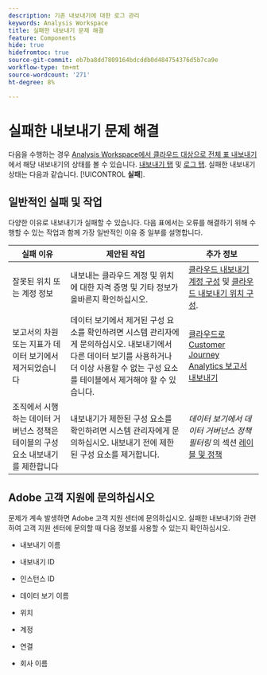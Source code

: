 ```yaml
---
description: 기존 내보내기에 대한 로그 관리
keywords: Analysis Workspace
title: 실패한 내보내기 문제 해결
feature: Components
hide: true
hidefromtoc: true
source-git-commit: eb7ba8dd7809164bdcddb0d484754376d5b7ca9e
workflow-type: tm+mt
source-wordcount: '271'
ht-degree: 8%

---
```


# 실패한 내보내기 문제 해결

다음을 수행하는 경우 [Analysis Workspace에서 클라우드 대상으로 전체 표 내보내기](/help/analysis-workspace/export/export-cloud.md)에서 해당 내보내기의 상태를 볼 수 있습니다. [내보내기 탭](/help/components/exports/manage-exports.md) 및 [로그 탭](/help/components/exports/manage-export-logs.md). 실패한 내보내기 상태는 다음과 같습니다. [!UICONTROL **실패**].

## 일반적인 실패 및 작업

다양한 이유로 내보내기가 실패할 수 있습니다. 다음 표에서는 오류를 해결하기 위해 수행할 수 있는 작업과 함께 가장 일반적인 이유 중 일부를 설명합니다.

| 실패 이유 | 제안된 작업 | 추가 정보 |
|---------|----------|---------|
| 잘못된 위치 또는 계정 정보 | 내보내는 클라우드 계정 및 위치에 대한 자격 증명 및 기타 정보가 올바른지 확인하십시오. | [클라우드 내보내기 계정 구성](/help/components/exports/cloud-export-accounts.md) 및 [클라우드 내보내기 위치 구성](/help/components/exports/cloud-export-locations.md). |
| 보고서의 차원 또는 지표가 데이터 보기에서 제거되었습니다 | 데이터 보기에서 제거된 구성 요소를 확인하려면 시스템 관리자에게 문의하십시오. 내보내기에서 다른 데이터 보기를 사용하거나 더 이상 사용할 수 없는 구성 요소를 테이블에서 제거해야 할 수 있습니다. | [클라우드로 Customer Journey Analytics 보고서 내보내기](/help/analysis-workspace/export/export-cloud.md) |
| 조직에서 시행하는 데이터 거버넌스 정책은 테이블의 구성 요소 내보내기를 제한합니다 | 내보내기가 제한된 구성 요소를 확인하려면 시스템 관리자에게 문의하십시오. 내보내기 전에 제한된 구성 요소를 제거합니다. | *데이터 보기에서 데이터 거버넌스 정책 필터링* 의 섹션 [레이블 및 정책](/help/data-views/data-governance.md) |

## Adobe 고객 지원에 문의하십시오

문제가 계속 발생하면 Adobe 고객 지원 센터에 문의하십시오. 실패한 내보내기와 관련하여 고객 지원 센터에 문의할 때 다음 정보를 사용할 수 있는지 확인하십시오.

* 내보내기 이름

* 내보내기 ID

* 인스턴스 ID

* 데이터 보기 이름

* 위치

* 계정

* 연결

* 회사 이름